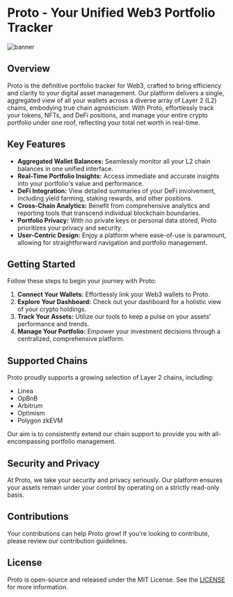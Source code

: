 # Proto - Your Unified Web3 Portfolio Tracker

![banner](https://github.com/punithbm/buidlhack-proto/assets/13044958/c23d2e98-5d9a-4f03-a16c-a43b434b4626)


## Overview
Proto is the definitive portfolio tracker for Web3, crafted to bring efficiency and clarity to your digital asset management. Our platform delivers a single, aggregated view of all your wallets across a diverse array of Layer 2 (L2) chains, embodying true chain agnosticism. With Proto, effortlessly track your tokens, NFTs, and DeFi positions, and manage your entire crypto portfolio under one roof, reflecting your total net worth in real-time.

## Key Features

- **Aggregated Wallet Balances:** Seamlessly monitor all your L2 chain balances in one unified interface.
- **Real-Time Portfolio Insights:** Access immediate and accurate insights into your portfolio's value and performance.
- **DeFi Integration:** View detailed summaries of your DeFi involvement, including yield farming, staking rewards, and other positions.
- **Cross-Chain Analytics:** Benefit from comprehensive analytics and reporting tools that transcend individual blockchain boundaries.
- **Portfolio Privacy:** With no private keys or personal data stored, Proto prioritizes your privacy and security.
- **User-Centric Design:** Enjoy a platform where ease-of-use is paramount, allowing for straightforward navigation and portfolio management.

## Getting Started

Follow these steps to begin your journey with Proto:

1. **Connect Your Wallets:** Effortlessly link your Web3 wallets to Proto.
2. **Explore Your Dashboard:** Check out your dashboard for a holistic view of your crypto holdings.
3. **Track Your Assets:** Utilize our tools to keep a pulse on your assets' performance and trends.
4. **Manage Your Portfolio:** Empower your investment decisions through a centralized, comprehensive platform.

## Supported Chains

Proto proudly supports a growing selection of Layer 2 chains, including:

- Linea
- OpBnB
- Arbitrum
- Optimism
- Polygon zkEVM

Our aim is to consistently extend our chain support to provide you with all-encompassing portfolio management.

## Security and Privacy

At Proto, we take your security and privacy seriously. Our platform ensures your assets remain under your control by operating on a strictly read-only basis.

## Contributions

Your contributions can help Proto grow! If you're looking to contribute, please review our contribution guidelines.

## License

Proto is open-source and released under the MIT License. See the [LICENSE](LICENSE.md) for more information.
